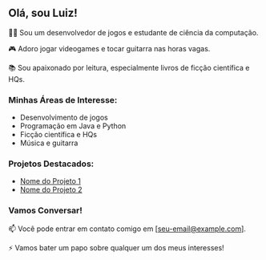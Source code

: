 ## Olá, sou Luiz!

👨‍💻 Sou um desenvolvedor de jogos e estudante de ciência da computação.

🎮 Adoro jogar videogames e tocar guitarra nas horas vagas.

📚 Sou apaixonado por leitura, especialmente livros de ficção científica e HQs.

### Minhas Áreas de Interesse:

- Desenvolvimento de jogos
- Programação em Java e Python
- Ficção científica e HQs
- Música e guitarra

### Projetos Destacados:

- [Nome do Projeto 1](link_do_projeto_1)
- [Nome do Projeto 2](link_do_projeto_2)

### Vamos Conversar!

📫 Você pode entrar em contato comigo em [seu-email@example.com].

⚡ Vamos bater um papo sobre qualquer um dos meus interesses!
